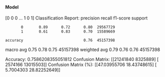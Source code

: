 #### Model
[0 0 0 ... 1 0 1]
Classification Report:
              precision    recall  f1-score   support

           0       0.89      0.72      0.80  29567729
           1       0.61      0.83      0.70  15589669

    accuracy                           0.76  45157398
   macro avg       0.75      0.78      0.75  45157398
weighted avg       0.79      0.76      0.76  45157398

Accuracy: 0.7586208355051812
Confusion Matrix:
[[21241840  8325889]
 [ 2574166 13015503]]
Confusion Matrix (%):
[[47.03955706 18.43748615]
 [ 5.7004303  28.82252649]]
